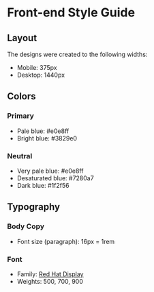 # Front-end Style Guide

## Layout

The designs were created to the following widths:

- Mobile: 375px
- Desktop: 1440px

## Colors

### Primary

- Pale blue: 	#e0e8ff
- Bright blue: 	#3829e0

### Neutral

- Very pale blue: 	#e0e8ff
- Desaturated blue: 	#7280a7
- Dark blue: 	#1f2f56

## Typography

### Body Copy

- Font size (paragraph): 16px = 1rem

### Font

- Family: [Red Hat Display](https://fonts.google.com/specimen/Red+Hat+Display)
- Weights: 500, 700, 900
